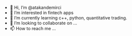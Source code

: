 - 👋 Hi, I’m @atakandemirci
- 👀 I’m interested in fintech apps
- 🌱 I’m currently learning c++, python, quantitative trading.
- 💞️ I’m looking to collaborate on ...
- 📫 How to reach me ...

<!---
atakandemirci/atakandemirci is a ✨ special ✨ repository because its `README.md` (this file) appears on your GitHub profile.
You can click the Preview link to take a look at your changes.
--->

